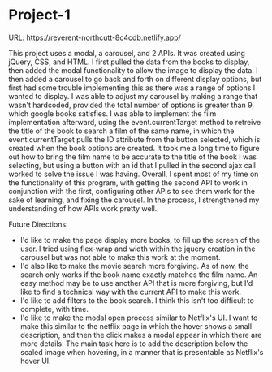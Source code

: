 # Project-1
URL: https://reverent-northcutt-8c4cdb.netlify.app/

This project uses a modal, a carousel, and 2 APIs. It was created using jQuery, CSS, and HTML. I first pulled the data from the books to display, then added the modal functionality to allow the image to display the data. I then added a carousel to go back and forth on different display options, but first had some trouble implementing this as there was a range of options I wanted to display. I was able to adjust my carousel by making a range that wasn't hardcoded, provided the total number of options is greater than 9, which google books satisfies. I was able to implement the film implementation afterward, using the event.currentTarget method to retreive the title of the book to search a film of the same name, in which the event.currentTarget pulls the ID attribute from the button selected, which is created when the book options are created. It took me a long time to figure out how to bring the film name to be accurate to the title of the book I was selecting, but using a button with an id that I pulled in the second ajax call worked to solve the issue I was having. Overall, I spent most of my time on the functionality of this program, with getting the second API to work in conjunction with the first, configuring other APIs to see them work for the sake of learning, and fixing the carousel. In the process, I strengthened my understanding of how APIs work pretty well.

Future Directions:
- I'd like to make the page display more books, to fill up the screen of the user. I tried using flex-wrap and width within the jquery creation in the carousel but was not able to make this work at the moment.
- I'd also like to make the movie search more forgiving. As of now, the search only works if the book name exactly matches the film name. An easy method may be to use another API that is more forgiving, but I'd like to find a technical way with the current API to make this work.
- I'd like to add filters to the book search. I think this isn't too difficult to complete, with time. 
- I'd like to make the modal open process similar to Netflix's UI. I want to make this similar to the netflix page in which the hover shows a small description, and then the click makes a modal appear in which there are more details. The main task here is to add the description below the scaled image when hovering, in a manner that is presentable as Netflix's hover UI. 
